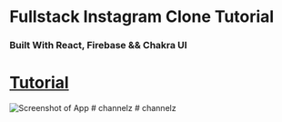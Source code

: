 # Fullstack Instagram Clone Tutorial

### Built With React, Firebase && Chakra UI

# [Tutorial](https://youtu.be/bQtAg7AFFrY)

![Screenshot of App](https://i.ibb.co/PjkYLCk/Group-34.png)
#   c h a n n e l z  
 #   c h a n n e l z  
 